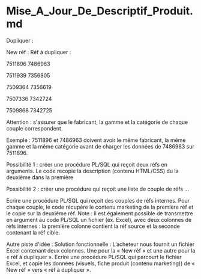 # Mise_A_Jour_De_Descriptif_Produit.md

Dupliquer : 

New réf :                             Réf à dupliquer :

7511896                             7486963

7511939                             7356805

7509364                             7356619

7507336                             7342724    

7509868                             7342725   


Attention : s'assurer que le fabricant, la gamme et la catégorie de chaque couple correspondent.

Exemple : 7511896 et 7486963 doivent avoir le même fabricant, la même gamme et la même catégorie avant de charger les données de 7486963 sur 7511896.

Possibilité 1 : créer une procédure PL/SQL qui reçoit deux réfs en arguments. Le code recopie la description (contenu HTML/CSS) du la deuxième dans la première

Possibilité 2 : créer une procédure qui reçoit une liste de couple de réfs …

Ecrire une procédure PL/SQL qui reçoit des couples de réfs internes.
Pour chaque couple, le code récupère le contenu marketing de la première réf et le copie sur la deuxième réf.
Note : il est également possible de transmettre en argument au code PL/SQL un fichier (ex. Excel), avec deux colonnes de réfs internes : la première colonne contient la réf source et la seconde contenant la réf cible.

Autre piste d'idée : 
Solution fonctionnelle :
L’acheteur nous fournit un fichier Excel contenant deux colonnes. Une pour la « New réf » et une autre pour la « réf à dupliquer ».
Ecrire une procédure PL/SQL qui parcourt le fichier Excel, et copie les données (visuels, fiche produit (contenu marketing)) de « New réf » vers « réf à dupliquer ».
